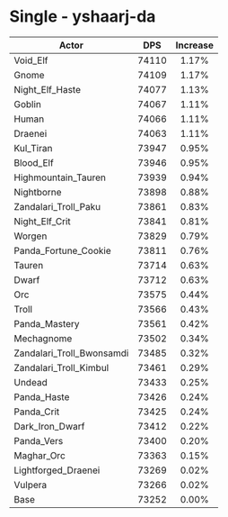 # Single - yshaarj-da
| Actor | DPS | Increase |
|---|:---:|:---:|
|Void_Elf|74110|1.17%|
|Gnome|74109|1.17%|
|Night_Elf_Haste|74077|1.13%|
|Goblin|74067|1.11%|
|Human|74066|1.11%|
|Draenei|74063|1.11%|
|Kul_Tiran|73947|0.95%|
|Blood_Elf|73946|0.95%|
|Highmountain_Tauren|73939|0.94%|
|Nightborne|73898|0.88%|
|Zandalari_Troll_Paku|73861|0.83%|
|Night_Elf_Crit|73841|0.81%|
|Worgen|73829|0.79%|
|Panda_Fortune_Cookie|73811|0.76%|
|Tauren|73714|0.63%|
|Dwarf|73712|0.63%|
|Orc|73575|0.44%|
|Troll|73566|0.43%|
|Panda_Mastery|73561|0.42%|
|Mechagnome|73502|0.34%|
|Zandalari_Troll_Bwonsamdi|73485|0.32%|
|Zandalari_Troll_Kimbul|73461|0.29%|
|Undead|73433|0.25%|
|Panda_Haste|73426|0.24%|
|Panda_Crit|73425|0.24%|
|Dark_Iron_Dwarf|73412|0.22%|
|Panda_Vers|73400|0.20%|
|Maghar_Orc|73363|0.15%|
|Lightforged_Draenei|73269|0.02%|
|Vulpera|73266|0.02%|
|Base|73252|0.00%|
